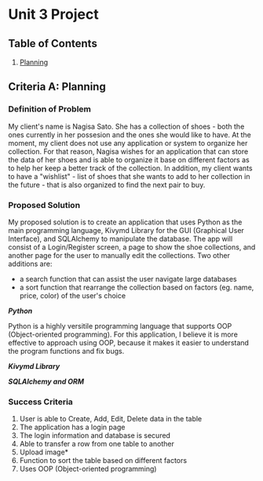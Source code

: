 # Unit 3 Project 

## Table of Contents

1. [Planning](https://github.com/David-Hien/Unit-3/blob/main/Project.md#criteria-a-planning)


## Criteria A: Planning 

### Definition of Problem

My client's name is Nagisa Sato. She has a collection of shoes - both the ones currently in her possesion and the ones she would like to have. At the moment, my client does not use any application or system to organize her collection. For that reason, Nagisa wishes for an application that can store the data of her shoes and is able to organize it base on different factors as to help her keep a better track of the collection. In addition, my client wants to have a "wishlist" - list of shoes that she wants to add to her collection in the future - that is also organized to find the next pair to buy.

### Proposed Solution

My proposed solution is to create an application that uses Python as the main programming language, Kivymd Library for the GUI (Graphical User Interface), and SQLAlchemy to manipulate the database. The app will consist of a Login/Register screen, a page to show the shoe collections, and another page for the user to manually edit the collections. Two other additions are:
- a search function that can assist the user navigate large databases
- a sort function that rearrange the collection based on factors (eg. name, price, color) of the user's choice

***Python***

Python is a highly versitile programming language that supports OOP (Object-oriented programming). For this application, I believe it is more effective to approach using OOP, because it makes it easier to understand the program functions and fix bugs.

***Kivymd Library***


***SQLAlchemy and ORM***



### Success Criteria

1. User is able to Create, Add, Edit, Delete data in the table
2. The application has a login page
3. The login information and database is secured
4. Able to transfer a row from one table to another
5. Upload image*
6. Function to sort the table based on different factors
7. Uses OOP (Object-oriented programming)
